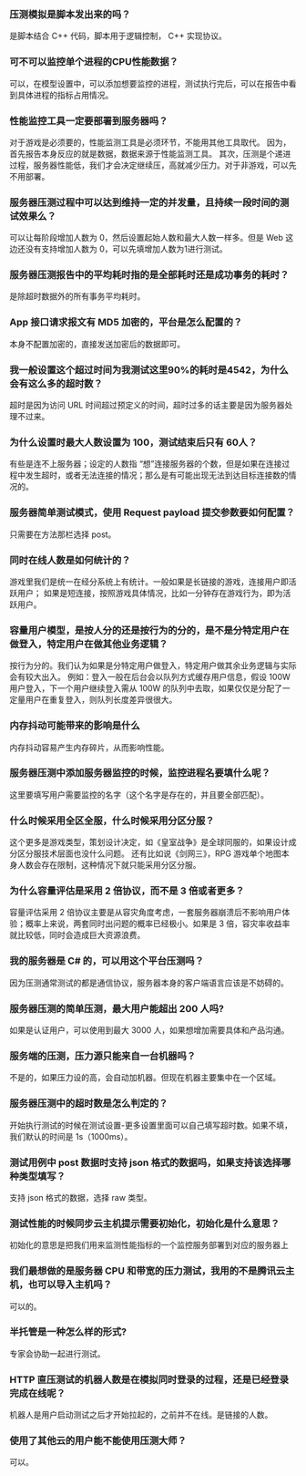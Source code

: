 ### 压测模拟是脚本发出来的吗？
是脚本结合 C++ 代码，脚本用于逻辑控制， C++ 实现协议。

### 可不可以监控单个进程的CPU性能数据？
可以，在模型设置中，可以添加想要监控的进程，测试执行完后，可以在报告中看到具体进程的指标占用情况。

### 性能监控工具一定要部署到服务器吗？
对于游戏是必须要的，性能监测工具是必须环节，不能用其他工具取代。
因为，首先报告本身反应的就是数据，数据来源于性能监测工具。
其次，压测是个递进过程，服务器性能低，我们才会决定继续压，高就减少压力。对于非游戏，可以先不用部署。

### 服务器压测过程中可以达到维持一定的并发量，且持续一段时间的测试效果么？
可以让每阶段增加人数为 0，然后设置起始人数和最大人数一样多。但是 Web 这边还没有支持增加人数为 0，可以先填增加人数为1进行测试。

### 服务器压测报告中的平均耗时指的是全部耗时还是成功事务的耗时？
是除超时数据外的所有事务平均耗时。

### App 接口请求报文有 MD5 加密的，平台是怎么配置的？
本身不配置加密的，直接发送加密后的数据即可。

### 我一般设置这个超过时间为我测试这里90%的耗时是4542，为什么会有这么多的超时数？
超时是因为访问 URL 时间超过预定义的时间，超时过多的话主要是因为服务器处理不过来。

### 为什么设置时最大人数设置为 100，测试结束后只有 60人？
有些是连不上服务器；设定的人数指 “想”连接服务器的个数，但是如果在连接过程中发生超时，或者无法连接的情况；那么是有可能出现无法到达目标连接数的情况的。

### 服务器简单测试模式，使用 Request payload 提交参数要如何配置？
只需要在方法那栏选择 post。

### 同时在线人数是如何统计的？
游戏里我们是统一在经分系统上有统计。一般如果是长链接的游戏，连接用户即活跃用户； 如果是短连接，按照游戏具体情况，比如一分钟存在游戏行为，即为活跃用户。

### 容量用户模型，是按人分的还是按行为的分的，是不是分特定用户在做登入，特定用户在做其他业务逻辑？
按行为分的。我们认为如果是分特定用户做登入，特定用户做其余业务逻辑与实际会有较大出入。
例如：登入一般在后台会以队列方式缓存用户信息，假设 100W 用户登入，下一个用户继续登入需从 100W 的队列中去取，如果仅仅是分配了一定量用户在重复登入，则队列长度差异很很大。

### 内存抖动可能带来的影响是什么
内存抖动容易产生内存碎片，从而影响性能。

### 服务器压测中添加服务器监控的时候，监控进程名要填什么呢？
这里要填写用户需要监控的名字（这个名字是存在的，并且要全部匹配）。

### 什么时候采用全区全服，什么时候采用分区分服？
这个更多是游戏类型，策划设计决定，如《皇室战争》是全球同服的，如果设计成分区分服技术层面也没什么问题。
还有比如说《剑网三》，RPG 游戏单个地图本身人数会存在限制，这种情况下就只能采用分区分服。

### 为什么容量评估是采用 2 倍协议，而不是 3 倍或者更多？
容量评估采用 2 倍协议主要是从容灾角度考虑，一套服务器崩溃后不影响用户体验；概率上来说，两套同时出问题的概率已经极小。如果是 3 倍，容灾率收益率就比较低，同时会造成巨大资源浪费。

### 我的服务器是 C# 的，可以用这个平台压测吗？
因为压测通常测试的都是通信协议，服务器本身的客户端语言应该是不妨碍的。

### 服务器压测的简单压测，最大用户能超出 200 人吗?
如果是认证用户，可以使用到最大 3000 人，如果想增加需要具体和产品沟通。

### 服务端的压测，压力源只能来自一台机器吗？
不是的，如果压力设的高，会自动加机器。但现在机器主要集中在一个区域。

### 服务器压测中的超时数是怎么判定的？
开始执行测试的时候在测试设置-更多设置里面可以自己填写超时数。如果不填，我们默认的时间是 1s（1000ms）。

### 测试用例中 post 数据时支持 json 格式的数据吗，如果支持该选择哪种类型填写？
支持 json 格式的数据，选择 raw 类型。

### 测试性能的时候同步云主机提示需要初始化，初始化是什么意思？
初始化的意思是把我们用来监测性能指标的一个监控服务部署到对应的服务器上

### 我们最想做的是服务器 CPU 和带宽的压力测试，我用的不是腾讯云主机，也可以导入主机吗？
可以的。

### 半托管是一种怎么样的形式?
专家会协助一起进行测试。

### HTTP 直压测试的机器人数是在模拟同时登录的过程，还是已经登录完成在线呢？
机器人是用户启动测试之后才开始拉起的，之前并不在线。是链接的人数。

### 使用了其他云的用户能不能使用压测大师？
可以。


